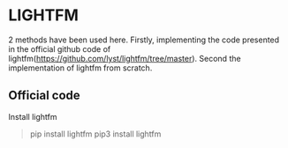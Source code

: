 # LIGHTFM
2 methods have been used here. Firstly, implementing the code presented in the official github code of lightfm(https://github.com/lyst/lightfm/tree/master). Second the implementation of lightfm from scratch.

## Official code
Install lightfm
> pip install lightfm
> pip3 install lightfm